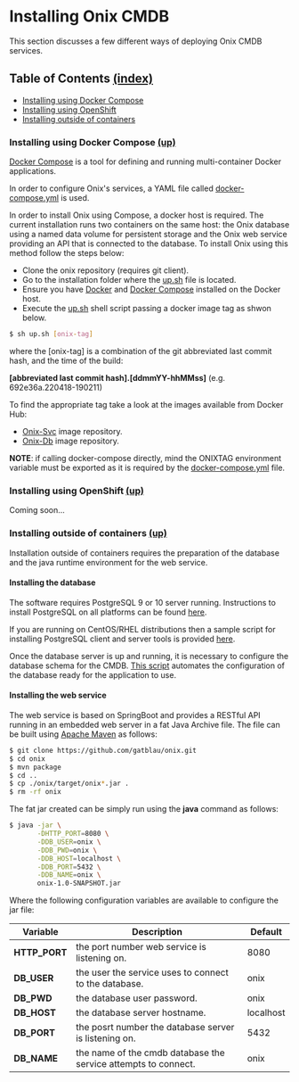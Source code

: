 # Installing Onix CMDB

This section discusses a few different ways of deploying Onix CMDB services.

<a name="toc"></a>
## Table of Contents [(index)](./../readme.md)

- [Installing using Docker Compose](#installing-using-docker-compose)
- [Installing using OpenShift](#installing-using-openshift)
- [Installing outside of containers](#installing-outside-of-containers)

<a name="installing-using-docker-compose"></a>
### Installing using Docker Compose [(up)](#toc)

[Docker Compose](https://docs.docker.com/compose/overview/) is a tool for defining and running multi-container Docker applications. 

In order to configure Onix's services, a YAML file called [docker-compose.yml](../install/container/docker-compose.yml) is used.

In order to install Onix using Compose, a docker host is required. 
The current installation runs two containers on the same host: the Onix database using a named data volume for persistent storage and the Onix web service providing an API that is connected to the database.
To install Onix using this method follow the steps below:
- Clone the onix repository (requires git client).
- Go to the installation folder where the [up.sh](../install/container/up.sh) file is located.
- Ensure you have [Docker](https://www.docker.com/) and [Docker Compose](https://docs.docker.com/compose/overview/) installed on the Docker host.
- Execute the [up.sh](../install/container/up.sh) shell script passing a docker image tag as shwon below.

```bash
$ sh up.sh [onix-tag]
```

where the [onix-tag] is a combination of the git abbreviated last commit hash, and the time of the build:
 
 **[abbreviated last commit hash].[ddmmYY-hhMMss]** (e.g. 692e36a.220418-190211)
 
To find the appropriate tag take a look at the images available from Docker Hub:
- [Onix-Svc](https://hub.docker.com/r/gatoazul/onix-svc/) image repository.
- [Onix-Db](https://hub.docker.com/r/gatoazul/onix-db/) image repository.

**NOTE**: if calling docker-compose directly, mind the ONIXTAG environment variable must be exported as it is required by the [docker-compose.yml](../install/container/docker-compose.yml) file.

<a name="installing-using-openshift"></a>
### Installing using OpenShift [(up)](#toc)

Coming soon...

<a name="installing-using-openshift"></a>
### Installing outside of containers [(up)](#toc)

Installation outside of containers requires the preparation of the database and the java runtime environment for the web service.


#### Installing the database

The software requires PostgreSQL 9 or 10 server running.
Instructions to install PostgreSQL on all platforms can be found [here](https://www.postgresql.org/download/). 

If you are running on CentOS/RHEL distributions then a sample script for installing PostgreSQL client and server tools is provided [here](../install/vm/db/install_pgsql.sh).

Once the database server is up and running, it is necessary to configure the database schema for the CMDB.
[This script](../install/vm/db/prepare_onix_db.sh) automates the configuration of the database ready for the application to use.

#### Installing the web service

The web service is based on SpringBoot and provides a RESTful API running in an embedded web server in a fat Java Archive file.
The file can be built using [Apache Maven](https://maven.apache.org/) as follows:

```bash
$ git clone https://github.com/gatblau/onix.git
$ cd onix
$ mvn package
$ cd ..
$ cp ./onix/target/onix*.jar .
$ rm -rf onix
```

The fat jar created can be simply run using the **java** command as follows:

```bash
$ java -jar \
       -DHTTP_PORT=8080 \
       -DDB_USER=onix \
       -DDB_PWD=onix \
       -DDB_HOST=localhost \
       -DDB_PORT=5432 \
       -DDB_NAME=onix \
       onix-1.0-SNAPSHOT.jar 
```
Where the following configuration variables are available to configure the jar file:

| Variable  | Description  | Default  |
|---|---|---|
| **HTTP_PORT** | the port number web service is listening on. | 8080  |
| **DB_USER**  | the user the service uses to connect to the database.  | onix  |
| **DB_PWD**  | the database user password.  | onix  |
| **DB_HOST**  | the database server hostname.  | localhost  |
| **DB_PORT**  | the posrt number the database server is listening on.  | 5432  |
| **DB_NAME**  | the name of the cmdb database the service attempts to connect.  | onix  |


